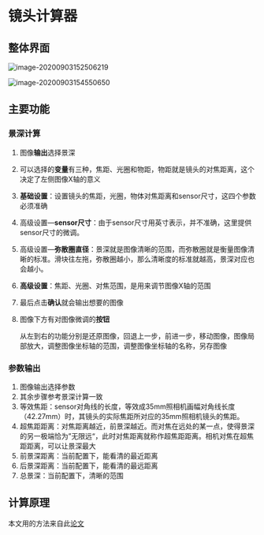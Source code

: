 # 镜头计算器
## 整体界面

![image-20200903152506219](https://image.qinxing.xyz/20200903152510.png)

![image-20200903154550650](https://image.qinxing.xyz/20200903154554.png)

## 主要功能

### 景深计算

1. 图像**输出**选择景深

2. 可以选择的**变量**有三种，焦距、光圈和物距，物距就是镜头的对焦距离，这个决定了左侧图像X轴的意义

3. **基础设置**：设置镜头的焦距，光圈，物体对焦距离和sensor尺寸，这四个参数必须准确

4. 高级设置—**sensor尺寸**：由于sensor尺寸用英寸表示，并不准确，这里提供sensor尺寸的微调。

5. 高级设置—**弥散圈直径**：景深就是图像清晰的范围，而弥散圈就是衡量图像清晰的标准。滑块往左拖，弥散圈越小，那么清晰度的标准就越高，景深对应也会越小。

6. **高级设置**：焦距、光圈、对焦范围，是用来调节图像X轴的范围

7. 最后点击**确认**就会输出想要的图像

8. 图像下方有对图像微调的**按钮**

   从左到右的功能分别是还原图像，回退上一步，前进一步，移动图像，图像局部放大，调整图像坐标轴的范围，调整图像坐标轴的名称，另存图像

### 参数输出

1. 图像输出选择参数
2. 其余步骤参考景深计算一致
3. 等效焦距：sensor对角线的长度，等效成35mm照相机画幅对角线长度（42.27mm）时，其镜头的实际焦距所对应的35mm照相机镜头的焦距。
4. 超焦距距离：对焦距离越近，前景深越近。而对焦在远处的某一点，使得景深的另一极端恰为”无限远“，此时对焦距离就称作超焦距距离。相机对焦在超焦距距离，可以让景深最大
5. 前景深距离：当前配置下，能看清的最近距离
6. 后景深距离：当前配置下，能看清的最远距离
7. 总景深：当前配置下，清晰的范围

## 计算原理

本文用的方法来自此[论文](https://wenku.baidu.com/view/2191302baf45b307e9719706.html)

